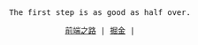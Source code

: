 <p align="center">
  <samp>
    <span>The first step is as good as half over.</span>
  </samp>
</p>

<p align="center">
  <samp>
    <a href="https://github.com/mzhujihui/road-to-fe">前端之路</a> |
    <a href="https://juejin.cn/user/184373686320776">掘金</a> |
  </samp>
</p>
